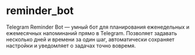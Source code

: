 # reminder_bot
Telegram Reminder Bot — умный бот для планирования еженедельных и ежемесячных напоминаний прямо в Telegram. Позволяет задавать несколько дней и времени за один шаг, автоматически сохраняет настройки и уведомляет о задачах точно вовремя.
